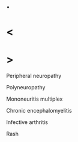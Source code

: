 # .

# <

# >

Peripheral neuropathy

Polyneuropathy

Mononeuritis multiplex

Chronic encephalomyelitis

Infective arthritis

Rash
